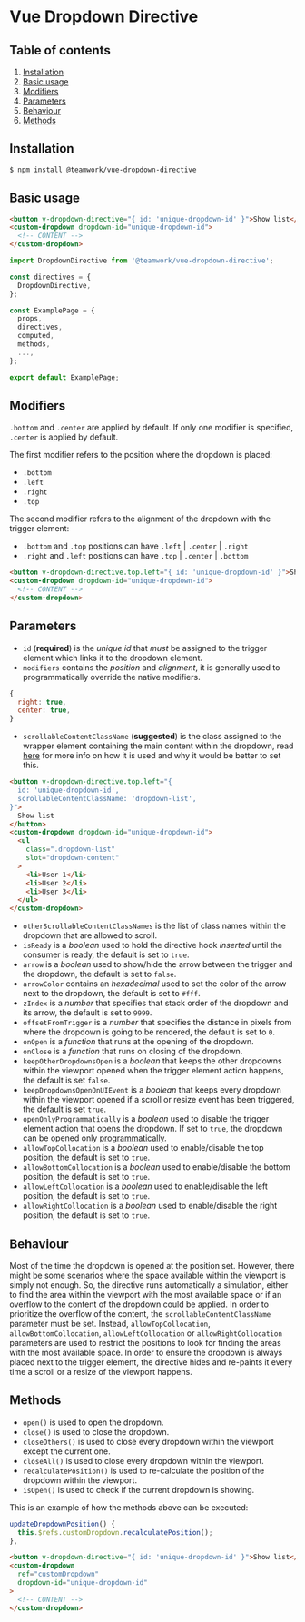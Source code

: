 # Vue Dropdown Directive

## Table of contents

1. [Installation](#installation)
2. [Basic usage](#basic-usage)
3. [Modifiers](#modifiers)
4. [Parameters](#parameters)
5. [Behaviour](#behaviour)
6. [Methods](#methods)

## Installation

```bash
$ npm install @teamwork/vue-dropdown-directive
```

## Basic usage

```html
<button v-dropdown-directive="{ id: 'unique-dropdown-id' }">Show list</button>
<custom-dropdown dropdown-id="unique-dropdown-id">
  <!-- CONTENT -->
</custom-dropdown>
```

```js
import DropdownDirective from '@teamwork/vue-dropdown-directive';

const directives = {
  DropdownDirective,
};

const ExamplePage = {
  props,
  directives,
  computed,
  methods,
  ...,
};

export default ExamplePage;
```

## Modifiers

``.bottom`` and ``.center`` are applied by default. If only one modifier is specified, ``.center`` is applied by default.

The first modifier refers to the position where the dropdown is placed:

- ``.bottom``
- ``.left``
- ``.right``
- ``.top``

The second modifier refers to the alignment of the dropdown with the trigger element:

- ``.bottom`` and ``.top`` positions can have ``.left`` | ``.center`` | ``.right``
- ``.right`` and ``.left`` positions can have ``.top`` | ``.center`` | ``.bottom``

```html
<button v-dropdown-directive.top.left="{ id: 'unique-dropdown-id' }">Show list</button>
<custom-dropdown dropdown-id="unique-dropdown-id">
  <!-- CONTENT -->
</custom-dropdown>
```

## Parameters

- ``id`` (__required__) is the *unique id* that *must* be assigned to the trigger element which links it to the dropdown element.
- ``modifiers`` contains the *position* and *alignment*, it is generally used to programmatically override the native modifiers.

```js
{
  right: true,
  center: true,
}
```

- ``scrollableContentClassName`` (__suggested__) is the class assigned to the wrapper element containing the main content within the dropdown, read [here](#behaviour) for more info on how it is used and why it would be better to set this.

```html
<button v-dropdown-directive.top.left="{
  id: 'unique-dropdown-id',
  scrollableContentClassName: 'dropdown-list',
}">
  Show list
</button>
<custom-dropdown dropdown-id="unique-dropdown-id">
  <ul
    class=".dropdown-list"
    slot="dropdown-content"
  >
    <li>User 1</li>
    <li>User 2</li>
    <li>User 3</li>
  </ul>
</custom-dropdown>
```

- ``otherScrollableContentClassNames`` is the list of class names within the dropdown that are allowed to scroll.
- ``isReady`` is a *boolean* used to hold the directive hook *inserted* until the consumer is ready, the default is set to ``true``.
- ``arrow`` is a *boolean* used to show/hide the arrow between the trigger and the dropdown, the default is set to ``false``.
- ``arrowColor`` contains an *hexadecimal* used to set the color of the arrow next to the dropdown, the default is set to ``#fff``.
- ``zIndex`` is a *number* that specifies that stack order of the dropdown and its arrow, the default is set to ``9999``.
- ``offsetFromTrigger`` is a *number* that specifies the distance in pixels from where the dropdown is going to be rendered, the default is set to ``0``.
- ``onOpen`` is a *function* that runs at the opening of the dropdown.
- ``onClose`` is a *function* that runs on closing of the dropdown.
- ``keepOtherDropdownsOpen`` is a *boolean* that keeps the other dropdowns within the viewport opened when the trigger element action happens, the default is set ``false``.
- ``keepDropdownsOpenOnUIEvent`` is a *boolean* that keeps every dropdown within the viewport opened if a scroll or resize event has been triggered, the default is set ``true``.
- ``openOnlyProgrammatically`` is a *boolean* used to disable the trigger element action that opens the dropdown. If set to ``true``, the dropdown can be opened only [programmatically](#methods).
- ``allowTopCollocation`` is a *boolean* used to enable/disable the top position, the default is set to ``true``.
- ``allowBottomCollocation`` is a *boolean* used to enable/disable the bottom position, the default is set to ``true``.
- ``allowLeftCollocation`` is a *boolean* used to enable/disable the left position, the default is set to ``true``.
- ``allowRightCollocation`` is a *boolean* used to enable/disable the right position, the default is set to ``true``.

## Behaviour

Most of the time the dropdown is opened at the position set. However, there might be some scenarios where the space available within the viewport is simply not enough. So, the directive runs automatically a simulation, either to find the area within the viewport with the most available space or if an overflow to the content of the dropdown could be applied.
In order to prioritize the overflow of the content, the ``scrollableContentClassName`` parameter must be set. Instead, ``allowTopCollocation``, ``allowBottomCollocation``, ``allowLeftCollocation`` or ``allowRightCollocation`` parameters are used to restrict the positions to look for finding the areas with the most available space.
In order to ensure the dropdown is always placed next to the trigger element, the directive hides and re-paints it every time a scroll or a resize of the viewport happens.

## Methods

- ``open()`` is used to open the dropdown.
- ``close()`` is used to close the dropdown.
- ``closeOthers()`` is used to close every dropdown within the viewport except the current one.
- ``closeAll()`` is used to close every dropdown within the viewport.
- ``recalculatePosition()`` is used to re-calculate the position of the dropdown within the viewport.
- ``isOpen()`` is used to check if the current dropdown is showing.

This is an example of how the methods above can be executed:

```js
updateDropdownPosition() {
  this.$refs.customDropdown.recalculatePosition();
},
```

```html
<button v-dropdown-directive="{ id: 'unique-dropdown-id' }">Show list</button>
<custom-dropdown
  ref="customDropdown"
  dropdown-id="unique-dropdown-id"
>
  <!-- CONTENT -->
</custom-dropdown>
```
